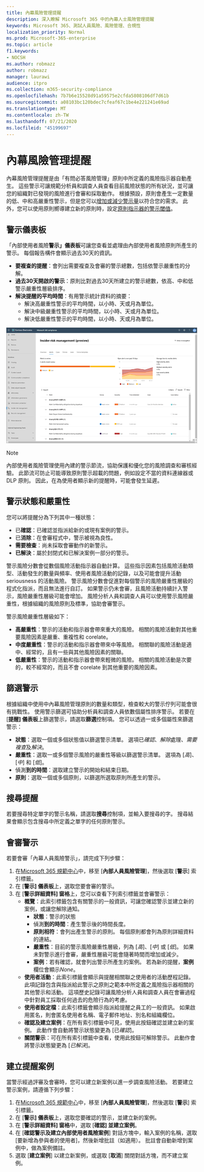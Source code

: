 ```yaml
---
title: 內幕風險管理提醒
description: 深入瞭解 Microsoft 365 中的內幕人士風險管理提醒
keywords: Microsoft 365、測試人員風險、風險管理、合規性
localization_priority: Normal
ms.prod: Microsoft-365-enterprise
ms.topic: article
f1.keywords:
- NOCSH
ms.author: robmazz
author: robmazz
manager: laurawi
audience: itpro
ms.collection: m365-security-compliance
ms.openlocfilehash: 7b7b6e15528d91a59575e2cfda5808106df7d61b
ms.sourcegitcommit: a08103bc120bdec7cfeaf67c1be4e221241e69ad
ms.translationtype: MT
ms.contentlocale: zh-TW
ms.lasthandoff: 07/21/2020
ms.locfileid: "45199697"
---
```

# <a name="insider-risk-management-alerts"></a>內幕風險管理提醒

內幕風險管理提醒是由「有問必答風險管理」原則中所定義的風險指示器自動產生。 這些警示可讓規範分析員和調查人員查看目前風險狀態的所有狀況，並可讓您的組織對已發現的風險進行會審和採取動作。 根據預設，原則會產生一定數量的低、中和高嚴重性警示，但是您可以[增加或減少警示量](insider-risk-management-settings.md#alert-volume)以符合您的需求。 此外，您可以使用原則嚮導建立新的原則時，設定[原則指示器的警示閾值](insider-risk-management-settings.md#indicator-level-settings-preview)。

## <a name="alert-dashboard"></a>警示儀表板

「內部使用者風險**警示」儀表板**可讓您查看並處理由內部使用者風險原則所產生的警示。 每個報告構件會顯示過去30天的資訊。

- **要複查的提醒**：會列出需要複查及會審的警示總數，包括依警示嚴重性的分解。
- **過去30天開啟的警示**：原則比對過去30天所建立的警示總數，依高、中和低警示嚴重性層級排序。
- **解決提醒的平均時間**：有用警示統計資料的摘要：
    - 解決高嚴重性警示的平均時間，以小時、天或月為單位。
    - 解決中級嚴重性警示的平均時間，以小時、天或月為單位。
    - 解決低嚴重性警示的平均時間，以小時、天或月為單位。

![測試人員風險管理警示儀表板](../media/insider-risk-alerts-dashboard.png)

>[!NOTE]
>內部使用者風險管理使用內建的警示節流，協助保護和優化您的風險調查和審核經驗。 此節流可防止可能導致原則警示超載的問題，例如設定不當的資料連線器或 DLP 原則。 因此，在為使用者顯示新的提醒時，可能會發生延遲。

## <a name="alert-status-and-severity"></a>警示狀態和嚴重性

您可以將提醒分為下列其中一種狀態：

- 已**確認**：已確認並指派給新的或現有案例的警示。
- 已**消除**：在會審程式中，警示被視為良性。
- **需要檢查**：尚未採取會審動作的新警示。
- **已解決**：屬於封閉式和已解決案例一部分的警示。

警示風險分數會從數個風險活動指示器自動計算。 這些指示因素包括風險活動類型、活動發生的數量與頻率、使用者風險活動的記錄，以及可能會提升活動 seriousness 的活動風險。 警示風險分數會促進對每個警示的風險嚴重性層級的程式化指派，而且無法進行自訂。 如果警示仍未會審，且風險活動持續計入警示，風險嚴重性層級可能會增加。 風險分析人員和調查人員可以使用警示風險嚴重性，根據組織的風險原則及標準，協助會審警示。

警示風險嚴重性層級如下：

- **高嚴重性**：警示的活動和指示器會帶來重大的風險。 相關的風險活動對其他重要風險因素是嚴重、重複性和 corelate。
- **中度嚴重性**：警示的活動和指示器會帶來中等風險。 相關聯的風險活動是適中、經常的，且有一些與其他風險因素的關聯。
- **低嚴重性**：警示的活動和指示器會帶來輕微的風險。 相關的風險活動是次要的，較不經常的，而且不會 corelate 到其他重要的風險因素。

## <a name="filter-alerts"></a>篩選警示

根據組織中使用中內幕風險管理原則的數量和類型，檢查較大的警示佇列可能會很有挑戰性。 使用警示篩選可協助分析員和調查人員依數個屬性排序警示。 若要在 [**提醒] 儀表板**上篩選警示，請選取**篩選**控制項。 您可以透過一或多個屬性來篩選警示：

- **狀態**：選取一個或多個狀態值以篩選警示清單。 選項已*確認*、*解除*處理、*需要複查*及*解決*。
- **嚴重性**：選取一或多個警示風險的嚴重性等級以篩選警示清單。 選項為 [*高*]、[*中*] 和 [*低*]。
- 偵測**到的時間**：選取建立警示的開始和結束日期。
- **原則**：選取一個或多個原則，以篩選所選取原則所產生的警示。

## <a name="search-alerts"></a>搜尋提醒

若要搜尋特定單字的警示名稱，請選取**搜尋**控制項，並輸入要搜尋的字。 搜尋結果會顯示包含搜尋中所定義之單字的任何原則警示。

## <a name="triage-alerts"></a>會審警示

若要會審「內幕人員風險警示」，請完成下列步驟：

1. 在[Microsoft 365 規範中心](https://compliance.microsoft.com)中，移至 [**內部人員風險管理**]，然後選取 [**警示**] 索引標籤。
2. 在 [**警示] 儀表板**上，選取您要會審的警示。
3. 在 [**警示詳細資料] 窗格**上，您可以查看下列索引標籤並會審警示：
    - **概覽**：此索引標籤包含有關警示的一般資訊，可讓您確認警示並建立新的案例，或讓您解除通知。
        - **狀態**：警示的狀態
        - 偵測**到的時間**：產生警示後的時間長度。
        - **原則相符**：會列出產生警示的原則。 每個原則都會列為原則詳細資料的連結。
        - **嚴重性**：目前的警示風險嚴重性層級，列為 [*高*]、[*中*] 或 [*低*]。 如果未對警示進行會審，嚴重性層級可能會隨著時間而增加或減少。
        - **案例**：若有確認，就會列出警示所產生的案例。 若為新的提醒，**案例**欄位會顯示*None*。
    - **使用者活動**：此索引標籤會顯示與提醒相關聯之使用者的活動歷程記錄。 此項記錄包含與指派給此警示之原則之範本中所定義之風險指示器相關的其他警示和活動。 這項歷史記錄可讓風險分析人員和調查人員在會審過程中針對員工採取任何過去的危險行為的考慮。
    - **使用者設定檔**：此索引標籤會顯示指派給提醒之員工的一般資訊。 如果啟用匿名，則會匿名使用者名稱、電子郵件地址、別名和組織欄位。
    - **確認及建立案例**：在所有索引標籤中可見，使用此按鈕確認並建立新的案例。 此動作會自動將警示狀態變更為 [已*確認*]。
    - **關閉警示**：可在所有索引標籤中查看，使用此按鈕可解除警示。 此動作會將警示狀態變更為 [*已解決*]。

## <a name="create-a-case-for-an-alert"></a>建立提醒案例

當警示經過評審及會審時，您可以建立新案例以進一步調查風險活動。 若要建立警示案例，請遵循下列步驟：

1. 在[Microsoft 365 規範中心](https://compliance.microsoft.com)中，移至 [**內部人員風險管理**]，然後選取 [**警示**] 索引標籤。
2. 在 [**警示] 儀表板**上，選取您要確認的警示，並建立新的案例。
3. 在 [**警示詳細資料] 窗格**中，選取 [**確認] 並建立案例**。
4. 在 [**確認警示及建立內部使用者風險案例**] 對話方塊中，輸入案例的名稱，選取 [要新增為參與者的使用者]，然後新增批註（如適用）。 批註會自動新增到案例中，做為案例備註。
5. 選取 [**建立案例**] 以建立新案例，或選取 [**取消**] 關閉對話方塊，而不建立案例。
